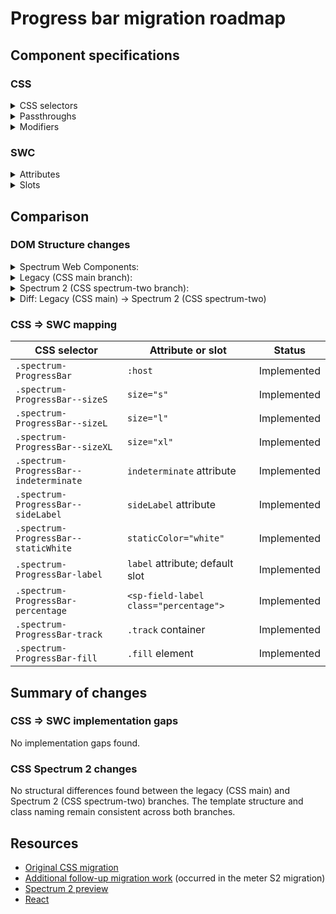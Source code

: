 # Progress bar migration roadmap

## Component specifications

### CSS

<details>
<summary>CSS selectors</summary>

- `.spectrum-ProgressBar`

**Subcomponents:**

- `.spectrum-ProgressBar .spectrum-ProgressBar-fill`
- `.spectrum-ProgressBar .spectrum-ProgressBar-label`
- `.spectrum-ProgressBar .spectrum-ProgressBar-percentage`
- `.spectrum-ProgressBar .spectrum-ProgressBar-track`
- `.spectrum-ProgressBar-track`

**Variants:**

- `.spectrum-ProgressBar--indeterminate`
- `.spectrum-ProgressBar--sideLabel`
- `.spectrum-ProgressBar--staticWhite`

**Internationalization:**

- `.spectrum-ProgressBar--indeterminate .spectrum-ProgressBar-fill:dir(rtl)`
- `.spectrum-ProgressBar .spectrum-ProgressBar-label:lang(ja)`
- `.spectrum-ProgressBar .spectrum-ProgressBar-label:lang(ko)`
- `.spectrum-ProgressBar .spectrum-ProgressBar-label:lang(zh)`
- `.spectrum-ProgressBar .spectrum-ProgressBar-percentage:lang(ja)`
- `.spectrum-ProgressBar .spectrum-ProgressBar-percentage:lang(ko)`
- `.spectrum-ProgressBar .spectrum-ProgressBar-percentage:lang(zh)`

**Sizes:**

- `.spectrum-ProgressBar--sizeL`
- `.spectrum-ProgressBar--sizeS`
- `.spectrum-ProgressBar--sizeXL`

**For extension use only by meter component:**

Progress bar itself does not support static black styles, but because meter extends the progress bar in Spectrum CSS, these selectors were necessary to support meter's static black design requirements.

- `.spectrum-ProgressBar--staticBlack .spectrum-ProgressBar-fill`
- `.spectrum-ProgressBar--staticBlack .spectrum-ProgressBar-label`
- `.spectrum-ProgressBar--staticBlack .spectrum-ProgressBar-percentage`
- `.spectrum-ProgressBar--staticBlack .spectrum-ProgressBar-track`

</details>

<details>
<summary>Passthroughs</summary>

None found for this component.

</details>

<details>
<summary>Modifiers</summary>

- `--mod-progressbar-animation-duration-indeterminate`
- `--mod-progressbar-animation-ease-in-out-indeterminate`
- `--mod-progressbar-fill-color`
- `--mod-progressbar-fill-color-black`
- `--mod-progressbar-fill-color-white`
- `--mod-progressbar-fill-size-indeterminate`
- `--mod-progressbar-font-size`
- `--mod-progressbar-inline-size`
- `--mod-progressbar-label-and-value-black`
- `--mod-progressbar-label-and-value-white`
- `--mod-progressbar-line-height`
- `--mod-progressbar-line-height-cjk`
- `--mod-progressbar-max-size`
- `--mod-progressbar-min-size`
- `--mod-progressbar-spacing-label-to-progressbar`
- `--mod-progressbar-spacing-label-to-text`
- `--mod-progressbar-spacing-top-to-text`
- `--mod-progressbar-text-color`
- `--mod-progressbar-thickness`
- `--mod-progressbar-track-color`
- `--mod-spacing-progressbar-label-to-text`

</details>

### SWC

<details>
<summary>Attributes</summary>

- `indeterminate` (Boolean) - Whether the progress bar is in indeterminate state
- `label` (String) - Label text for the progress bar
- `overBackground` (Boolean) - @deprecated; Use `staticColor` instead
- `sideLabel` (Boolean) - Whether to display label on the side
- `progress` (Number) - Progress value
- `staticColor` (String) - Static color: 'white'

</details>

<details>
<summary>Slots</summary>

- Default slot - Text labeling the progress bar

</details>

## Comparison

### DOM Structure changes

<details>
<summary>Spectrum Web Components:</summary>

```html
<sp-field-label size="[size]" class="label">
    <slot>[label]</slot>
</sp-field-label>
<sp-field-label size="[size]" class="percentage">[progress]</sp-field-label>
<div class="track">
    <div class="fill" style="transform: scaleX(calc([progress] / 100));"></div>
</div>
```

</details>

<details>
<summary>Legacy (CSS main branch):</summary>

```html
<div
    class="spectrum-ProgressBar spectrum-ProgressBar--sizeM spectrum-ProgressBar--topLabel"
    role="progressbar"
    aria-valuemin="0"
    aria-valuemax="100"
    value="50%"
    aria-valuenow="50%"
>
    <label class="spectrum-ProgressBar-label" size="m">Progress</label>
    <label class="spectrum-ProgressBar-percentage" size="m">50%</label>
    <div class="spectrum-ProgressBar-track">
        <div class="spectrum-ProgressBar-fill" style="inline-size: 50%;"></div>
    </div>
</div>
```

</details>

<details>
<summary>Spectrum 2 (CSS spectrum-two branch):</summary>

```html
<div
    class="spectrum-ProgressBar spectrum-ProgressBar--sizeM spectrum-ProgressBar--topLabel"
    role="progressbar"
    aria-valuemin="0"
    aria-valuemax="100"
    value="50%"
    aria-valuenow="50%"
>
    <label class="spectrum-ProgressBar-label" size="m">Progress</label>
    <label class="spectrum-ProgressBar-percentage" size="m">50%</label>
    <div class="spectrum-ProgressBar-track">
        <div class="spectrum-ProgressBar-fill" style="inline-size: 50%;"></div>
    </div>
</div>
```

</details>

<details>
<summary>Diff: Legacy (CSS main) → Spectrum 2 (CSS spectrum-two)</summary>

**No differences found between main and spectrum-two branches.**

</details>

### CSS => SWC mapping

| CSS selector                           | Attribute or slot                     | Status      |
| -------------------------------------- | ------------------------------------- | ----------- |
| `.spectrum-ProgressBar`                | `:host`                               | Implemented |
| `.spectrum-ProgressBar--sizeS`         | `size="s"`                            | Implemented |
| `.spectrum-ProgressBar--sizeL`         | `size="l"`                            | Implemented |
| `.spectrum-ProgressBar--sizeXL`        | `size="xl"`                           | Implemented |
| `.spectrum-ProgressBar--indeterminate` | `indeterminate` attribute             | Implemented |
| `.spectrum-ProgressBar--sideLabel`     | `sideLabel` attribute                 | Implemented |
| `.spectrum-ProgressBar--staticWhite`   | `staticColor="white"`                 | Implemented |
| `.spectrum-ProgressBar-label`          | `label` attribute; default slot       | Implemented |
| `.spectrum-ProgressBar-percentage`     | `<sp-field-label class="percentage">` | Implemented |
| `.spectrum-ProgressBar-track`          | `.track` container                    | Implemented |
| `.spectrum-ProgressBar-fill`           | `.fill` element                       | Implemented |

## Summary of changes

### CSS => SWC implementation gaps

No implementation gaps found.

### CSS Spectrum 2 changes

No structural differences found between the legacy (CSS main) and Spectrum 2 (CSS spectrum-two) branches. The template structure and class naming remain consistent across both branches.

## Resources

- [Original CSS migration](https://github.com/adobe/spectrum-css/pull/2659)
- [Additional follow-up migration work](https://github.com/adobe/spectrum-css/pull/3968) (occurred in the meter S2 migration)
- [Spectrum 2 preview](https://spectrumcss.z13.web.core.windows.net/pr-2352/index.html?path=/docs/components-progress-bar--docs)
- [React](https://react-spectrum.adobe.com/s2/index.html?path=/docs/progressbar--docs)
